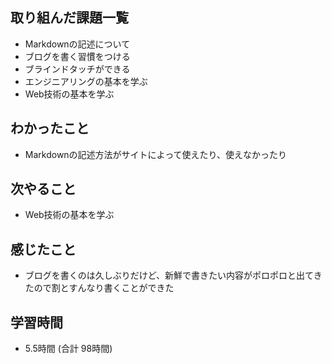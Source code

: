 ## 取り組んだ課題一覧
- Markdownの記述について
- ブログを書く習慣をつける
- ブラインドタッチができる
- エンジニアリングの基本を学ぶ
- Web技術の基本を学ぶ
## わかったこと
- Markdownの記述方法がサイトによって使えたり、使えなかったり
## 次やること
- Web技術の基本を学ぶ
## 感じたこと
- ブログを書くのは久しぶりだけど、新鮮で書きたい内容がポロポロと出てきたので割とすんなり書くことができた
## 学習時間
- 5.5時間 (合計 98時間)
